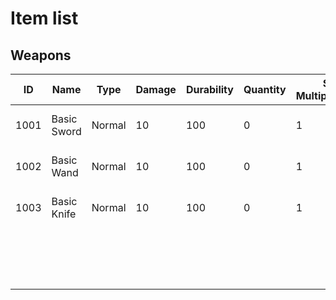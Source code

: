 # Item list 

## Weapons
| ID   	| Name        	| Type   	| Damage 	| Durability 	| Quantity 	| Special Multiplier/addition 	| Description         	|
|------	|-------------	|--------	|--------	|------------	|----------	|-----------------------------	|---------------------	|
| 1001 	| Basic Sword 	| Normal 	| 10     	| 100        	| 0        	| 1                           	| Just a normal sword 	|
| 1002 	| Basic Wand  	| Normal 	| 10     	| 100        	| 0        	| 1                           	| Just a normal wand  	|
| 1003 	| Basic Knife 	| Normal 	| 10     	| 100        	| 0        	| 1                           	| Just a normal knife 	|
|      	|             	|        	|        	|            	|          	|                             	|                     	|
|      	|             	|        	|        	|            	|          	|                             	|                     	|
|      	|             	|        	|        	|            	|          	|                             	|                     	|
|      	|             	|        	|        	|            	|          	|                             	|                     	|
|      	|             	|        	|        	|            	|          	|                             	|                     	|
|      	|             	|        	|        	|            	|          	|                             	|                     	|
|      	|             	|        	|        	|            	|          	|                             	|                     	|
|      	|             	|        	|        	|            	|          	|                             	|                     	|
|      	|             	|        	|        	|            	|          	|                             	|                     	|
|      	|             	|        	|        	|            	|          	|                             	|                     	|
|      	|             	|        	|        	|            	|          	|                             	|                     	|
|      	|             	|        	|        	|            	|          	|                             	|                     	|
|      	|             	|        	|        	|            	|          	|                             	|                     	|
|      	|             	|        	|        	|            	|          	|                             	|                     	|
|      	|             	|        	|        	|            	|          	|                             	|                     	|
|      	|             	|        	|        	|            	|          	|                             	|                     	|
